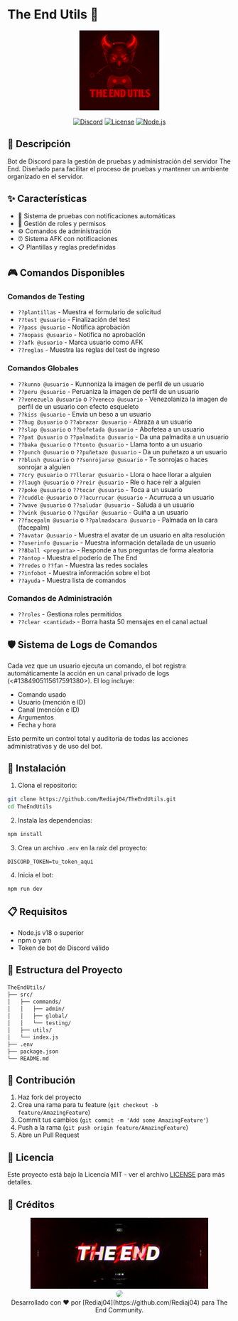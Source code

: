 # The End Utils 🤖

<div align="center">
  <img src="src/assets/Logo.gif" alt="The End Utils Logo" width="180"/>
  <br/>
  
  [![Discord](https://img.shields.io/discord/1227460757524975678?color=7289DA&label=Discord&logo=discord&logoColor=white)](https://discord.gg/3pFVWqJfaW)
  [![License](https://img.shields.io/badge/License-MIT-yellow.svg)](LICENSE)
  [![Node.js](https://img.shields.io/badge/Node.js-v18-green.svg)](https://nodejs.org/)
</div>

## 📝 Descripción

Bot de Discord para la gestión de pruebas y administración del servidor The End. Diseñado para facilitar el proceso de pruebas y mantener un ambiente organizado en el servidor.

## ✨ Características

- 🎯 Sistema de pruebas con notificaciones automáticas
- 👥 Gestión de roles y permisos
- ⚙️ Comandos de administración
- ⏰ Sistema AFK con notificaciones
- 📋 Plantillas y reglas predefinidas

## 🎮 Comandos Disponibles

### Comandos de Testing
- `??plantillas` - Muestra el formulario de solicitud
- `??test @usuario` - Finalización del test
- `??pass @usuario` - Notifica aprobación
- `??nopass @usuario` - Notifica no aprobación
- `??afk @usuario` - Marca usuario como AFK
- `??reglas` - Muestra las reglas del test de ingreso

### Comandos Globales
- `??kunno @usuario` - Kunnoniza la imagen de perfil de un usuario
- `??peru @usuario` - Peruaniza la imagen de perfil de un usuario
- `??venezuela @usuario` o `??veneco @usuario` - Venezolaniza la imagen de perfil de un usuario con efecto esqueleto
- `??kiss @usuario` - Envía un beso a un usuario
- `??hug @usuario` o `??abrazar @usuario` - Abraza a un usuario
- `??slap @usuario` o `??bofetada @usuario` - Abofetea a un usuario
- `??pat @usuario` o `??palmadita @usuario` - Da una palmadita a un usuario
- `??baka @usuario` o `??tonto @usuario` - Llama tonto a un usuario
- `??punch @usuario` o `??puñetazo @usuario` - Da un puñetazo a un usuario
- `??blush @usuario` o `??sonrojarse @usuario` - Te sonrojas o haces sonrojar a alguien
- `??cry @usuario` o `??llorar @usuario` - Llora o hace llorar a alguien
- `??laugh @usuario` o `??reir @usuario` - Ríe o hace reír a alguien
- `??poke @usuario` o `??tocar @usuario` - Toca a un usuario
- `??cuddle @usuario` o `??acurrucar @usuario` - Acurruca a un usuario
- `??wave @usuario` o `??saludar @usuario` - Saluda a un usuario
- `??wink @usuario` o `??guiñar @usuario` - Guiña a un usuario
- `??facepalm @usuario` o `??palmadacara @usuario` - Palmada en la cara (facepalm)
- `??avatar @usuario` - Muestra el avatar de un usuario en alta resolución
- `??userinfo @usuario` - Muestra información detallada de un usuario
- `??8ball <pregunta>` - Responde a tus preguntas de forma aleatoria
- `??ontop` - Muestra el poderío de The End
- `??redes` o `??fan` - Muestra las redes sociales
- `??infobot` - Muestra información sobre el bot
- `??ayuda` - Muestra lista de comandos

### Comandos de Administración
- `??roles` - Gestiona roles permitidos
- `??clear <cantidad>` - Borra hasta 50 mensajes en el canal actual

## 🛡️ Sistema de Logs de Comandos

Cada vez que un usuario ejecuta un comando, el bot registra automáticamente la acción en un canal privado de logs (<#1384905115617591380>). El log incluye:

- Comando usado
- Usuario (mención e ID)
- Canal (mención e ID)
- Argumentos
- Fecha y hora

Esto permite un control total y auditoría de todas las acciones administrativas y de uso del bot.

## 🚀 Instalación

1. Clona el repositorio:
```bash
git clone https://github.com/Rediaj04/TheEndUtils.git
cd TheEndUtils
```

2. Instala las dependencias:
```bash
npm install
```

3. Crea un archivo `.env` en la raíz del proyecto:
```env
DISCORD_TOKEN=tu_token_aqui
```

4. Inicia el bot:
```bash
npm run dev
```

## 📋 Requisitos

- Node.js v18 o superior
- npm o yarn
- Token de bot de Discord válido

## 📁 Estructura del Proyecto

```
TheEndUtils/
├── src/
│   ├── commands/
│   │   ├── admin/
│   │   ├── global/
│   │   └── testing/
│   ├── utils/
│   └── index.js
├── .env
├── package.json
└── README.md
```

## 🤝 Contribución

1. Haz fork del proyecto
2. Crea una rama para tu feature (`git checkout -b feature/AmazingFeature`)
3. Commit tus cambios (`git commit -m 'Add some AmazingFeature'`)
4. Push a la rama (`git push origin feature/AmazingFeature`)
5. Abre un Pull Request

## 📄 Licencia

Este proyecto está bajo la Licencia MIT - ver el archivo [LICENSE](LICENSE) para más detalles.

## 🌟 Créditos

<div align="center">
  <img src="src/assets/Banner.gif" alt="The End Utils Banner" width="400"/>
  <br/>
  <img src="https://github.com/Rediaj04.png" width="100" style="border-radius: 50%"/>
  <br/>
  Desarrollado con ❤️ por [Rediaj04](https://github.com/Rediaj04) para The End Community.
</div> 